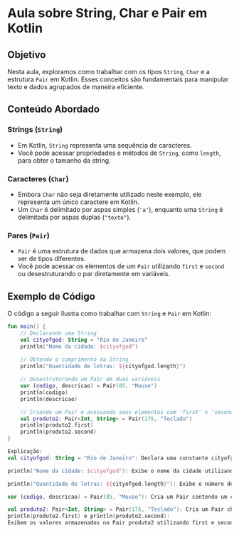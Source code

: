 # Aula sobre String, Char e Pair em Kotlin

## Objetivo

Nesta aula, exploramos como trabalhar com os tipos `String`, `Char` e a estrutura `Pair` em Kotlin. Esses conceitos são fundamentais para manipular texto e dados agrupados de maneira eficiente.

## Conteúdo Abordado

### Strings (`String`)

- Em Kotlin, `String` representa uma sequência de caracteres.
- Você pode acessar propriedades e métodos de `String`, como `length`, para obter o tamanho da string.

### Caracteres (`Char`)

- Embora `Char` não seja diretamente utilizado neste exemplo, ele representa um único caractere em Kotlin.
- Um `Char` é delimitado por aspas simples (`'a'`), enquanto uma `String` é delimitada por aspas duplas (`"texto"`).

### Pares (`Pair`)

- `Pair` é uma estrutura de dados que armazena dois valores, que podem ser de tipos diferentes.
- Você pode acessar os elementos de um `Pair` utilizando `first` e `second` ou desestruturando o par diretamente em variáveis.

## Exemplo de Código

O código a seguir ilustra como trabalhar com `String` e `Pair` em Kotlin:

```kotlin
fun main() {
    // Declarando uma String
    val cityofgod: String = "Rio de Janeiro"
    println("Nome da cidade: $cityofgod")
    
    // Obtendo o comprimento da String
    println("Quantidade de letras: ${cityofgod.length}")

    // Desestruturando um Pair em duas variáveis
    var (codigo, descricao) = Pair(85, "Mouse")
    println(codigo)
    println(descricao)

    // Criando um Pair e acessando seus elementos com 'first' e 'second'
    val produto2: Pair<Int, String> = Pair(175, "Teclado")
    println(produto2.first)
    println(produto2.second)
}

Explicação:
val cityofgod: String = "Rio de Janeiro": Declara uma constante cityofgod do tipo String com o valor "Rio de Janeiro".

println("Nome da cidade: $cityofgod"): Exibe o nome da cidade utilizando interpolação de strings.

println("Quantidade de letras: ${cityofgod.length}"): Exibe o número de caracteres da string cityofgod utilizando a propriedade length.

var (codigo, descricao) = Pair(85, "Mouse"): Cria um Pair contendo um código (85) e uma descrição ("Mouse"), desestruturando-o em duas variáveis (codigo e descricao).

val produto2: Pair<Int, String> = Pair(175, "Teclado"): Cria um Pair chamado produto2, que armazena um código (175) e uma descrição ("Teclado").
println(produto2.first) e println(produto2.second): 
Exibem os valores armazenados no Pair produto2 utilizando first e second.